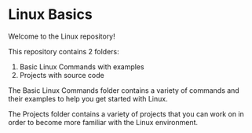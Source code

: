 # Linux Basics

Welcome to the Linux repository!

This repository contains 2 folders: 
1. Basic Linux Commands with examples 
2. Projects with source code

The Basic Linux Commands folder contains a variety of commands and their examples to help you get started with Linux. 

The Projects folder contains a variety of projects that you can work on in order to become more familiar with the Linux environment. 
